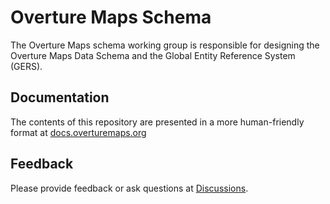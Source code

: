 Overture Maps Schema
===

The Overture Maps schema working group is responsible for designing the Overture Maps Data Schema and the Global Entity Reference System (GERS).

## Documentation
The contents of this repository are presented in a more human-friendly format at [docs.overturemaps.org](https://docs.overturemaps.org/)

## Feedback
Please provide feedback or ask questions at [Discussions](https://github.com/orgs/OvertureMaps/discussions).


